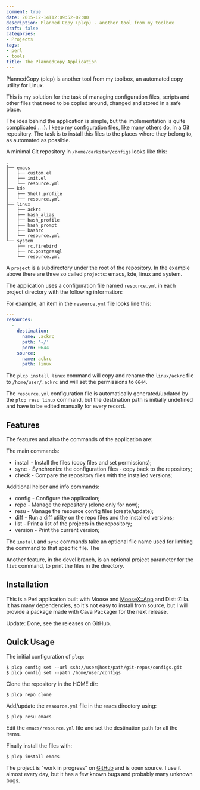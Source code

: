 ```yaml
---
comment: true
date: 2015-12-14T12:09:52+02:00
description: Planned Copy (plcp) - another tool from my toolbox
draft: false
categories:
- Projects
tags:
- perl
- tools
title: The PlannedCopy Application
---
```


PlannedCopy (plcp) is another tool from my toolbox, an automated copy
utility for Linux.

<!--more-->

This is my solution for the task of managing configuration files,
scripts and other files that need to be copied around, changed and
stored in a safe place.

The idea behind the application is simple, but the implementation is
quite complicated... :).  I keep my configuration files, like many
others do, in a Git repository.  The task is to install this files to
the places where they belong to, as automated as possible.

A minimal Git repository in `/home/darkstar/configs` looks like this:

```
.
├── emacs
│   ├── custom.el
│   ├── init.el
│   └── resource.yml
├── kde
│   ├── Shell.profile
│   └── resource.yml
├── linux
│   ├── ackrc
│   ├── bash_alias
│   ├── bash_profile
│   ├── bash_prompt
│   ├── bashrc
│   └── resource.yml
└── system
    ├── rc.firebird
    ├── rc.postgresql
    └── resource.yml
```

A `project` is a subdirectory under the root of the repository.  In
the example above there are three so called `projects`: emacs, kde,
linux and system.

The application uses a configuration file named `resource.yml` in each
project directory with the following information:

For example, an item in the `resource.yml` file looks line this:

```YAML
---
resources:
  -
    destination:
      name: .ackrc
      path: '~/'
      perm: 0644
    source:
      name: ackrc
      path: linux
```

The `plcp install linux` command will copy and rename the
`linux/ackrc` file to `/home/user/.ackrc` and will set the permissions
to `0644`.

The `resource.yml` configuration file is automatically
generated/updated by the `plcp resu linux` command, but the
destination path is initially undefined and have to be edited manually
for every record.


Features
--------

The features and also the commands of the application are:

The main commands:

 - install - Install the files (copy files and set permissions);
 - sync    - Synchronize the configuration files - copy back to the repository;
 - check   - Compare the repository files with the installed versions;

Additional helper and info commands:

 - config  - Configure the application;
 - repo    - Manage the repository (clone only for now);
 - resu    - Manage the resource config files (create/update);
 - diff    - Run a diff utility on the repo files and the installed versions;
 - list    - Print a list of the projects in the repository;
 - version - Print the current version;

The `install` and `sync` commands take an optional file name used for
limiting the command to that specific file.  The

Another feature, in the devel branch, is an optional project parameter
for the `list` command, to print the files in the directory.


Installation
------------

This is a Perl application built with Moose and
[MooseX::App](https://metacpan.org/pod/MooseX::App) and Dist::Zilla.
It has many dependencies, so it's not easy to install from source, but
I will provide a package made with Cava Packager for the next release.

Update: Done, see the releases on GitHub.


Quick Usage
-----------

The initial configuration of `plcp`:

```
$ plcp config set --url ssh://user@host/path/git-repos/configs.git
$ plcp config set --path /home/user/configs
```

Clone the repository in the HOME dir:

```
$ plcp repo clone
```

Add/update the `resource.yml` file in the `emacs` directory using:

```
$ plcp resu emacs
```

Edit the `emacs/resource.yml` file and set the destination path for
all the items.

Finally install the files with:

```
$ plcp install emacs
```

The project is "work in progress" on
[GitHub](https://github.com/stefansbv/planned-copy) and is open
source.  I use it almost every day, but it has a few known bugs and
probably many unknown bugs.
